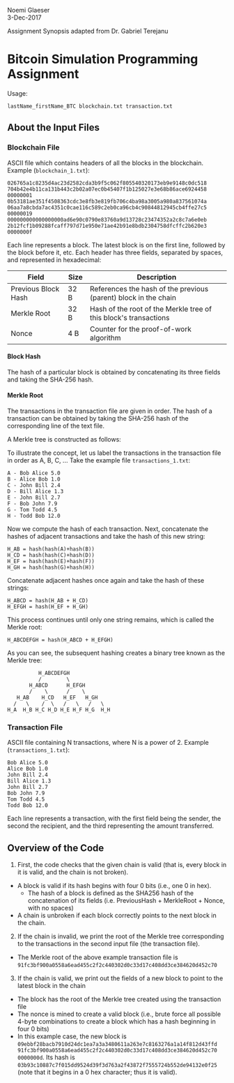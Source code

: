 Noemi Glaeser  
3-Dec-2017

Assignment Synopsis adapted from Dr. Gabriel Terejanu

# Bitcoin Simulation Programming Assignment

Usage:
```
lastName_firstName_BTC blockchain.txt transaction.txt
```

## About the Input Files
### Blockchain File
ASCII file which contains headers of all the blocks in the blockchain. Example (`blockchain_1.txt`):
```
026765a1c8235d4ac23d2582cda3b9f5c062f805540320173eb9e9148c0dc518 704b42e4b11ca131b443c2b02a07ec0b45407f1b125027e3e68b86ace6924458 00000001
0b53181ae351f4508363cdc3e8fb3e819fb706c4ba98a3005a980a837561074a 06aa7a8cbda7ac4351c0cae116c589c2eb0ca96cb4c90844812945cb4ffe27c5 00000019
000000000000000000ad6e90c0790e83760a9d13728c23474352a2c8c7a6e0eb 2b12fcf1b09288fcaff797d71e950e71ae42b91e8bdb2304758dfcffc2b620e3 0000000f
```

Each line represents a block. The latest block is on the first line, followed by the block before it, etc. Each header has three fields, separated by spaces, and represented in hexadecimal:  

| Field               | Size | Description                                                      |
| -----               | ---- | -----------                                                      |  
| Previous Block Hash | 32 B | References the hash of the previous (parent) block in the chain  |
| Merkle Root         | 32 B | Hash of the root of the Merkle tree of this block's transactions |
| Nonce               | 4 B  | Counter for the proof-of-work algorithm                          | 

#### Block Hash
The hash of a particular block is obtained by concatenating its three fields and taking the SHA-256 hash. 

#### Merkle Root
The transactions in the transaction file are given in order. The hash of a transaction can be obtained by taking the SHA-256 hash of the corresponding line of the text file.  
  
A Merkle tree is constructed as follows:  

To illustrate the concept, let us label the transactions in the transaction file in order as A, B, C, ... Take the example file `transactions_1.txt`:  

```
A - Bob Alice 5.0
B - Alice Bob 1.0
C - John Bill 2.4
D - Bill Alice 1.3
E - John Bill 2.7
F - Bob John 7.9
G - Tom Todd 4.5
H - Todd Bob 12.0
```

Now we compute the hash of each transaction. Next, concatenate the hashes of adjacent transactions and take the hash of this new string:  

```
H_AB = hash(hash(A)+hash(B))
H_CD = hash(hash(C)+hash(D))
H_EF = hash(hash(E)+hash(F))
H_GH = hash(hash(G)+hash(H))
```

Concatenate adjacent hashes once again and take the hash of these strings:  

```
H_ABCD = hash(H_AB + H_CD)
H_EFGH = hash(H_EF + H_GH)
```

This process continues until only one string remains, which is called the Merkle root:

```
H_ABCDEFGH = hash(H_ABCD + H_EFGH) 
``` 

As you can see, the subsequent hashing creates a binary tree known as the Merkle tree:  
```
          H_ABCDEFGH
          /        \
       H_ABCD      H_EFGH
       /    \      /    \ 
   H_AB    H_CD   H_EF   H_GH
  /   \    /  \   /   \   /   \
H_A  H_B H_C H_D H_E H_F H_G  H_H
```

### Transaction File
ASCII file containing N transactions, where N is a power of 2. Example (`transactions_1.txt`):
```
Bob Alice 5.0
Alice Bob 1.0
John Bill 2.4
Bill Alice 1.3
John Bill 2.7
Bob John 7.9
Tom Todd 4.5
Todd Bob 12.0 
``` 
Each line represents a transaction, with the first field being the sender, the second the recipient, and the third representing the amount transferred.

## Overview of the Code

1. First, the code checks that the given chain is valid (that is, every block in it is valid, and the chain is not broken).  
  - A block is valid if its hash begins with four 0 bits (i.e., one 0 in hex).  
    - The hash of a block is defined as the SHA256 hash of the concatenation of its fields (i.e. PreviousHash + MerkleRoot + Nonce, with no spaces)
  - A chain is unbroken if each block correctly points to the next block in the chain.
2. If the chain is invalid, we print the root of the Merkle tree corresponding to the transactions in the second input file (the transaction file).
  - The Merkle root of the above example transaction file is `91fc3bf900a0558a6ead455c2f2c440302d0c33d17c408dd3ce384620d452c70`
3. If the chain is valid, we print out the fields of a new block to point to the latest block in the chain
  - The block has the root of the Merkle tree created using the transaction file
  - The nonce is mined to create a valid block (i.e., brute force all possible 4-byte combinations to create a block which has a hash beginning in four 0 bits)
  - In this example case, the new block is `09ebbf28bacb7910d24dc1ea7a3a3480611a263e7c8163276a1a14f812d43ffd 91fc3bf900a0558a6ead455c2f2c440302d0c33d17c408dd3ce384620d452c70 0000000d`. Its hash is `03b93c10887c7f015dd9524d39f3d763a2f43872f7555724b552de94132e0f25` (note that it begins in a 0 hex character; thus it is valid).

